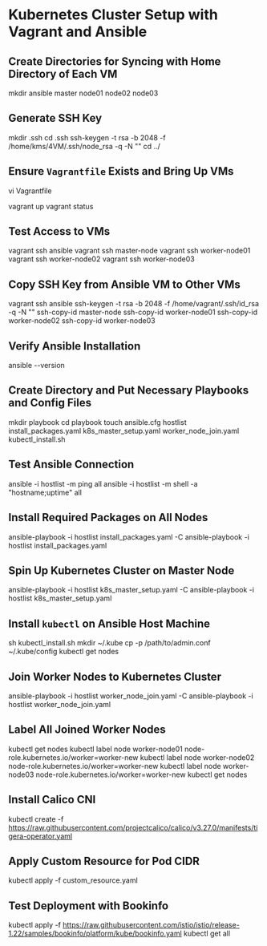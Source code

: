 # Kubernetes Cluster Setup with Vagrant and Ansible

## Create Directories for Syncing with Home Directory of Each VM

 mkdir ansible master node01 node02 node03

## Generate SSH Key

 mkdir .ssh
 cd .ssh
 ssh-keygen -t rsa -b 2048 -f /home/kms/4VM/.ssh/node_rsa -q -N ""
 cd ../

## Ensure `Vagrantfile` Exists and Bring Up VMs

 vi Vagrantfile

 vagrant up
 vagrant status

## Test Access to VMs

 vagrant ssh ansible
 vagrant ssh master-node
 vagrant ssh worker-node01
 vagrant ssh worker-node02
 vagrant ssh worker-node03

## Copy SSH Key from Ansible VM to Other VMs

 vagrant ssh ansible
 ssh-keygen -t rsa -b 2048 -f /home/vagrant/.ssh/id_rsa -q -N ""
 ssh-copy-id master-node
 ssh-copy-id worker-node01
 ssh-copy-id worker-node02
 ssh-copy-id worker-node03

## Verify Ansible Installation

 ansible --version

## Create Directory and Put Necessary Playbooks and Config Files

 mkdir playbook
 cd playbook
 touch ansible.cfg hostlist install_packages.yaml k8s_master_setup.yaml worker_node_join.yaml kubectl_install.sh

## Test Ansible Connection

 ansible -i hostlist -m ping all
 ansible -i hostlist -m shell -a "hostname;uptime" all

## Install Required Packages on All Nodes

 ansible-playbook -i hostlist install_packages.yaml -C
 ansible-playbook -i hostlist install_packages.yaml

## Spin Up Kubernetes Cluster on Master Node

 ansible-playbook -i hostlist k8s_master_setup.yaml -C
 ansible-playbook -i hostlist k8s_master_setup.yaml

## Install `kubectl` on Ansible Host Machine

 sh kubectl_install.sh
 mkdir ~/.kube
 cp -p /path/to/admin.conf ~/.kube/config
 kubectl get nodes

## Join Worker Nodes to Kubernetes Cluster

 ansible-playbook -i hostlist worker_node_join.yaml -C
 ansible-playbook -i hostlist worker_node_join.yaml

## Label All Joined Worker Nodes

 kubectl get nodes
 kubectl label node worker-node01 node-role.kubernetes.io/worker=worker-new
 kubectl label node worker-node02 node-role.kubernetes.io/worker=worker-new
 kubectl label node worker-node03 node-role.kubernetes.io/worker=worker-new
 kubectl get nodes

## Install Calico CNI

 kubectl create -f https://raw.githubusercontent.com/projectcalico/calico/v3.27.0/manifests/tigera-operator.yaml

## Apply Custom Resource for Pod CIDR

 kubectl apply -f custom_resource.yaml

## Test Deployment with Bookinfo

 kubectl apply -f https://raw.githubusercontent.com/istio/istio/release-1.22/samples/bookinfo/platform/kube/bookinfo.yaml
 kubectl get all
